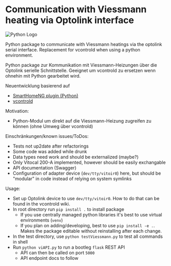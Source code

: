 # Communication with Viessmann heating via Optolink interface


![Python Logo](https://www.python.org/static/community_logos/python-logo.png "Sample inline image")

Python package to communicate with Viessmann heatings via the optolink serial interface.
Replacement for vcontrold when using a python environment.

Python package zur Kommunikation mit Viessmann-Heizungen über die Optolink serielle Schnittstelle.
Geeignet um vcontrold zu ersetzen wenn ohnehin mit Python gearbeitet wird.

Neuentwicklung basierend  auf 
-  [SmartHomeNG plugin (Python)][SHNGpyPlugin]
-  [vcontrold][vcontrold]

Motivation:
- Python-Modul um direkt auf die Viessmann-Heizung zugreifen zu können (ohne Umweg über vcontrold)

Einschränkungen/known issues/ToDos:
 - Tests not up2date after refactorings
 - Some code was added while drunk
 - Data types need work and should be externalized (maybe?)
 - Only Vitocal 200-A implemented, however should be easily exchangable
 - API documentation (Swagger)
 - Configuration of adapter device (`dev/tty/vitoir0`) here, but should be "modular" in code instead of relying on system symlinks

Usage:
 - Set up Optolink device to use `dev/tty/vitoir0`. How to do that can be found in the vcontrold wiki.
 - In root directory run `pip install .` to install package
    - If you use centrally managed python libraries it's best to use virtual environments (`venv`)
    - If you plan on adding/developing, best to use `pip install -e .`. Makes the package editable without reinstalling after each change.
  - In the test directory, use `python testViessmann.py` to test all commands in shell
  - Run `python viAPI.py` to run a bootleg `flask` REST API
    - API can then be called on port `5000`
    - API endpoint docs to follow



[vcontrold]: https://github.com/openv (vcontrold)
[SHNGpyPlugin]: https://github.com/sisamiwe/myplugins/tree/master/viessmann (SmartHomeNG python Plugin)
[packaging guide]: https://packaging.python.org
[distribution tutorial]: https://packaging.python.org/tutorials/packaging-projects/
[src]: https://github.com/
[rst]: http://docutils.sourceforge.net/rst.html
[md]: https://tools.ietf.org/html/rfc7764#section-3.5 "CommonMark variant"
[md use]: https://packaging.python.org/specifications/core-metadata/#description-content-type-optional
